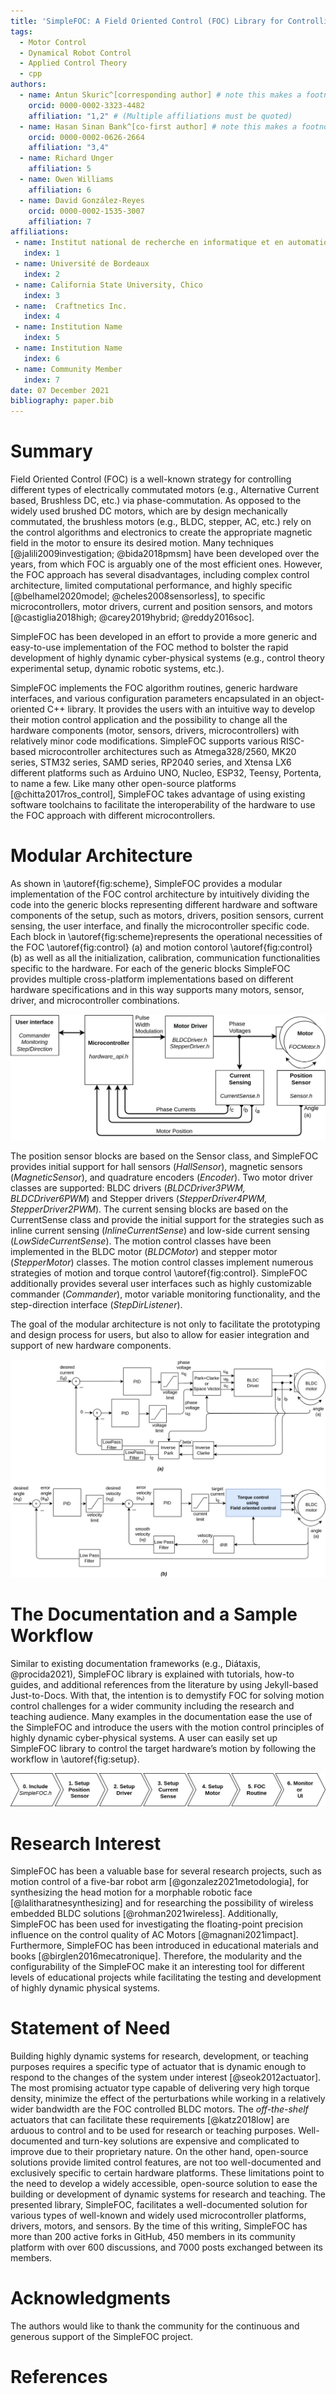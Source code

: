 ```yaml
---
title: 'SimpleFOC: A Field Oriented Control (FOC) Library for Controlling Brushless Direct Current (BLDC) and Stepper Motors'
tags: 
  - Motor Control
  - Dynamical Robot Control
  - Applied Control Theory
  - cpp
authors:
  - name: Antun Skuric^[corresponding author] # note this makes a footnote saying 'co-first author'
    orcid: 0000-0002-3323-4482
    affiliation: "1,2" # (Multiple affiliations must be quoted)
  - name: Hasan Sinan Bank^[co-first author] # note this makes a footnote saying 'co-first author'
    orcid: 0000-0002-0626-2664
    affiliation: "3,4"
  - name: Richard Unger
    affiliation: 5
  - name: Owen Williams
    affiliation: 6
  - name: David González-Reyes
    orcid: 0000-0002-1535-3007
    affiliation: 7
affiliations:
 - name: Institut national de recherche en informatique et en automatique (INRIA), AUCTUS team
   index: 1
 - name: Université de Bordeaux
   index: 2
 - name: California State University, Chico
   index: 3
 - name:  Craftnetics Inc.
   index: 4
 - name: Institution Name
   index: 5
 - name: Institution Name
   index: 6
 - name: Community Member
   index: 7
date: 07 December 2021
bibliography: paper.bib
---
```


# Summary

Field Oriented Control (FOC) is a well-known strategy for controlling different types of electrically commutated motors (e.g., Alternative Current based, Brushless DC, etc.) via phase-commutation. As opposed to the widely used brushed DC motors, which are by design mechanically commutated, the brushless motors (e.g., BLDC, stepper, AC, etc.) rely on the control algorithms and electronics to create the appropriate magnetic field in the motor to ensure its desired motion. Many techniques [@jalili2009investigation; @bida2018pmsm] have been developed over the years, from which FOC is arguably one of the most efficient ones. However, the FOC approach has several disadvantages, including complex control architecture, limited computational performance, and highly specific [@belhamel2020model; @cheles2008sensorless], to specific microcontrollers, motor drivers, current and position sensors, and motors [@castiglia2018high; @carey2019hybrid; @reddy2016soc].

SimpleFOC has been developed in an effort to provide a more generic and easy-to-use implementation of the FOC method to bolster the rapid development of highly dynamic cyber-physical systems (e.g., control theory experimental setup, dynamic robotic systems, etc.). 

SimpleFOC implements the FOC algorithm routines, generic hardware interfaces, and various configuration parameters encapsulated in an object-oriented C++ library. It provides the users with an intuitive way to develop their motion control application and the possibility to change all the hardware components (motor, sensors, drivers, microcontrollers) with relatively minor code modifications. SimpleFOC supports various RISC-based microcontroller architectures such as Atmega328/2560, MK20 series, STM32 series, SAMD series, RP2040 series, and Xtensa LX6 different platforms such as Arduino UNO, Nucleo, ESP32, Teensy, Portenta, to name a few.  Like many other open-source platforms [@chitta2017ros_control], SimpleFOC takes advantage of using existing software toolchains to facilitate the interoperability of the hardware to use the FOC approach with different microcontrollers. 

# Modular Architecture

As shown in \autoref{fig:scheme}, SimpleFOC provides a modular implementation of the FOC control architecture by intuitively dividing the code into the generic blocks representing different hardware and software components of the setup, such as motors, drivers, position sensors, current sensing, the user interface, and finally the microcontroller specific code.  Each block in \autoref{fig:scheme}represents the operational necessities of the FOC \autoref{fig:control} (a) and motion contorol \autoref{fig:control} (b) as well as all the initialization, calibration, communication functionalities specific to the hardware. For each of the generic blocks SimpleFOC provides multiple cross-platform implementations based on different hardware specifications and in this way supports many motors, sensor, driver, and microcontroller combinations. 


![SimpleFOC architecture overview \label{fig:scheme}](scheme.png)

The position sensor blocks are based on the Sensor class, and SimpleFOC provides initial support for hall sensors (*HallSensor*), magnetic sensors (*MagneticSensor*), and quadrature encoders (*Encoder*). Two motor driver classes are supported: BLDC drivers (*BLDCDriver3PWM, BLDCDriver6PWM*) and Stepper drivers (*StepperDriver4PWM, StepperDriver2PWM*). The current sensing blocks are based on the CurrentSense class and provide the initial support for the strategies such as inline current sensing (*InlineCurrentSense*)  and low-side current sensing (*LowSideCurrentSense*). The motion control classes have been implemented in the BLDC motor (*BLDCMotor*) and stepper motor (*StepperMotor*) classes. The motion control classes implement numerous strategies of motion and torque control \autoref{fig:control}. SimpleFOC additionally provides several user interfaces such as highly customizable commander (*Commander*), motor variable monitoring functionality, and the step-direction interface (*StepDirListener*).

The goal of the modular architecture is not only to facilitate the prototyping and design process for users, but also to allow for easier integration and support of new hardware components.

![(a) Torque control using FOC (b) Cascade motion control strategy. \label{fig:control}](control.png)

# The Documentation and a Sample Workflow
Similar to existing documentation frameworks (e.g., Diátaxis, @procida2021), SimpleFOC library is explained with tutorials, how-to guides, and additional references from the literature by using Jekyll-based Just-to-Docs. With that, the intention is to demystify FOC for solving motion control challenges for a wider community including the research and teaching audience. Many examples in the documentation ease the use  of the SimpleFOC and introduce the users with the motion control principles of highly dynamic cyber-physical systems. A user can easily set up SimpleFOC library to control the target hardware’s motion by following the workflow in \autoref{fig:setup}.

![Simplistic workflow to control BLDC motors with simpleFOC \label{fig:setup}](setup.png)

# Research Interest
SimpleFOC has been a valuable base for several research projects, such as motion control of a five-bar robot arm [@gonzalez2021metodologia], for synthesizing the head motion for a morphable robotic face [@lalitharatnesynthesizing] and for researching the possibility of wireless embedded BLDC solutions [@rohman2021wireless]. Additionally, SimpleFOC has been used for investigating the floating-point precision influence on the control quality of AC Motors [@magnani2021impact]. Furthermore, SimpleFOC has been introduced in educational materials and books [@birglen2016mecatronique]. Therefore, the modularity and the configurability of the SimpleFOC make it an interesting tool for different levels of educational projects while facilitating the testing and development of highly dynamic physical systems.

# Statement of Need
Building highly dynamic systems for research, development, or teaching purposes requires a specific type of actuator that is dynamic enough to respond to the changes of the system under interest [@seok2012actuator]. The most promising actuator type capable of delivering very high torque density, minimize the effect of the perturbations while working in a relatively wider bandwidth are the FOC controlled BLDC motors. The *off-the-shelf* actuators that can facilitate these requirements [@katz2018low] are arduous to control and to be used for research or teaching purposes. Well-documented and turn-key solutions are expensive and complicated to improve due to their proprietary nature. On the other hand, open-source solutions provide limited control features, are not too well-documented and exclusively specific to certain hardware platforms. These limitations point to the need to develop a widely accessible, open-source solution to ease the building or development of dynamic systems for research and teaching. The presented library, SimpleFOC, facilitates a well-documented solution for various types of well-known and widely used microcontroller platforms, drivers, motors, and sensors. By the time of this writing, SimpleFOC has more than 200 active forks in GitHub, 450 members in its community platform with over 600 discussions, and 7000 posts exchanged between its members.

# Acknowledgments
The authors would like to thank the community for the continuous and generous support of the SimpleFOC project.

# References
